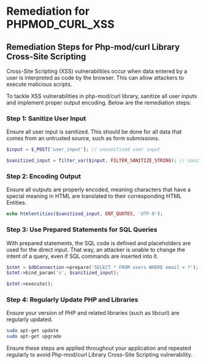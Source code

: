 # Remediation for PHPMOD_CURL_XSS

## Remediation Steps for Php-mod/curl Library Cross-Site Scripting
Cross-Site Scripting (XSS) vulnerabilities occur when data entered by a user is interpreted as code by the browser. This can allow attackers to execute malicious scripts.

To tackle XSS vulnerabilities in php-mod/curl library, sanitize all user inputs and implement proper output encoding. Below are the remediation steps:

### Step 1: Sanitize User Input
Ensure all user input is sanitized. This should be done for all data that comes from an untrusted source, such as form submissions.

```php
$input = $_POST['user_input']; // unsanitized user input

$sanitized_input = filter_var($input, FILTER_SANITIZE_STRING); // sanitizing user input
```

### Step 2: Encoding Output
Ensure all outputs are properly encoded, meaning characters that have a special meaning in HTML are translated to their corresponding HTML Entities.

```php
echo htmlentities($sanitized_input, ENT_QUOTES, 'UTF-8');
```

### Step 3: Use Prepared Statements for SQL Queries
With prepared statements, the SQL code is defined and placeholders are used for the direct input. That way, an attacker is unable to change the intent of a query, even if SQL commands are inserted into it.

```php
$stmt = $dbConnection->prepare('SELECT * FROM users WHERE email = ?');
$stmt->bind_param('s', $sanitized_input);

$stmt->execute();
```

### Step 4: Regularly Update PHP and Libraries
Ensure your version of PHP and related libraries (such as libcurl) are regularly updated.

```bash
sudo apt-get update
sudo apt-get upgrade
```

Ensure these steps are applied throughout your application and repeated regularly to avoid Php-mod/curl Library Cross-Site Scripting vulnerability.
